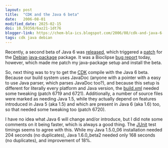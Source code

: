 ```yaml
---
layout: post
title:  "CDK and the Java 6 beta"
date:   2006-08-01
modified_date: 2025-02-15
doi: 10.59350/6az21-1dt76
blogger-link: https://chem-bla-ics.blogspot.com/2006/08/cdk-and-java-6-beta.html
tags: cdk java debian
---
```


Recently, a second beta of Java 6 was [released](http://java.sun.com/javase/downloads/ea.jsp), which triggered a
[patch](http://lists.alioth.debian.org/pipermail/pkg-java-maintainers/2006-June/008385.html) for the
[Debian](http://www.debian.org/) [java-package](http://packages.debian.org/java-package) package. It was a Bioclipse
[bug report](http://sourceforge.net/tracker/index.php?func=detail&aid=1532612&group_id=150681&atid=778609) today,
however, which made me patch my java-package setup and install the beta.

So, next thing was to try to get the [CDK](http://cdk.sf.net/) compile with the Java 6 beta. Because our build system uses
JavaDoc (anyone with a pointer with a easy to use Java parser, which parses JavaDoc too?), and because this setup is
different for literally every platform and Java version, the [build.xml](http://svn.sourceforge.net/viewvc/cdk/trunk/cdk/build.xml?view=log)
needed some tweaking (patch 6719 and 6721). Additionally, a number of source files were marked as needing Java 1.5, while they actually
depend on features introduced in Java 5 (aka 1.5) and which are present in Java 6 (aka 1.6) too, so that needed some tweaking
too (patch 6720).

I have no idea what Java 6 will change and/or introduce, but I did note some comments on it being faster, which is always a good thing.
The [JUnit](http://www.junit.org/) test timings seems to agree with this. While my Java 1.5.0_06 installation needed 204 seconds
(no duplicates), Java 1.6.0_beta2 needed only 168 seconds (no duplicates), and improvement of 18%.
